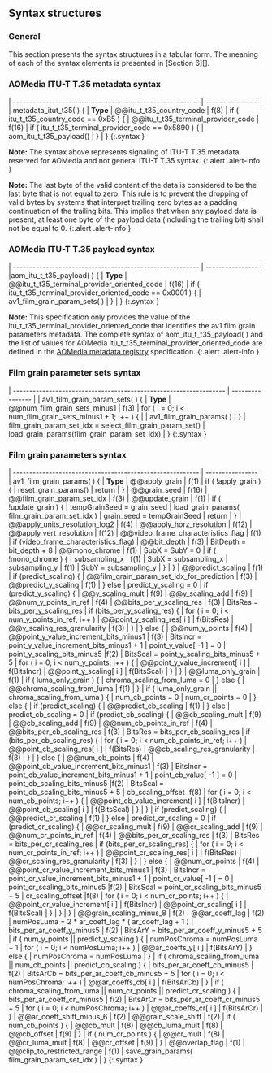 ## Syntax structures

### General

This section presents the syntax structures in a tabular form. The meaning of
each of the syntax elements is presented in [Section 6][].

### AOMedia ITU-T T.35 metadata syntax

| --------------------------------------------------------- | ---------------- |
| metadata_itut_t35( ) {                                    | **Type**
|     @@itu_t_t35_country_code                              | f(8)
|     if ( itu_t_t35_country_code == 0xB5 ) {
|         @@itu_t_t35_terminal_provider_code                | f(16)
|         if ( itu_t_t35_terminal_provider_code == 0x5890 ) {
|             aom_itu_t_t35_payload()
|     }
| }
{:.syntax }

**Note:** The syntax above represents signaling of ITU-T T.35 metadata
reserved for AOMedia and not general ITU-T T.35 syntax.
{:.alert .alert-info }

**Note:** The last byte of the valid content of the data is
considered to be the last byte that is not equal to zero. This rule is to
prevent the dropping of valid bytes by systems that interpret trailing zero
bytes as a padding continuation of the trailing bits.
This implies that when any payload data is present,
at least one byte of the payload data (including the trailing bit) shall not be equal to 0.
{:.alert .alert-info }


### AOMedia ITU-T T.35 payload syntax

| --------------------------------------------------------- | ---------------- |
|aom_itu_t_t35_payload( ) {                                 | **Type**
|     @@itu_t_t35_terminal_provider_oriented_code           | f(16)
|     if ( itu_t_t35_terminal_provider_oriented_code == 0x0001 ) {
|         av1_film_grain_param_sets( )
|     }
| }
{:.syntax }

**Note:** This specification only provides the value of the
itu_t_t35_terminal_provider_oriented_code that
identifies the av1 film grain parameters metadata.
The complete syntax of aom_itu_t_t35_payload( ) and the list of values for
AOMedia itu_t_t35_terminal_provider_oriented_code are defined
in the [AOMedia metadata registry](https://aomediacodec.github.io/metadata-registry/) specification.
{:.alert .alert-info }

### Film grain parameter sets syntax

| ----------------------------------------------------------------- | ---------------- |
| av1_film_grain_param_sets( ) {                                    | **Type**
|     @@num_film_grain_sets_minus1                                  | f(3)
|     for ( i = 0; i < num_film_grain_sets_minus1 + 1; i++ ) {      |
|        av1_film_grain_params( )
|     }
|     film_grain_param_set_idx = select_film_grain_param_set()
|     load_grain_params(film_grain_param_set_idx)
| }
{:.syntax }


### Film grain parameters syntax

| --------------------------------------------------------- | ---------------- |
| av1_film_grain_params( ) {                                | **Type**
|     @@apply_grain                                         | f(1)
|     if ( !apply_grain ) {
|         reset_grain_params()
|         return
|     }
|     @@grain_seed                                          | f(16)
|     @@film_grain_param_set_idx                            | f(3)
|     @@update_grain                                        | f(1)
|     if ( !update_grain ) {
|         tempGrainSeed = grain_seed
|         load_grain_params( film_grain_param_set_idx )
|         grain_seed = tempGrainSeed
|         return
|     }
|     @@apply_units_resolution_log2                         | f(4)
|     @@apply_horz_resolution                               | f(12)
|     @@apply_vert_resolution                               | f(12)
|     @@video_frame_characteristics_flag                    | f(1)
|     if (video_frame_characteristics_flag)
|         @@bit_depth                                       | f(3)
|         BitDepth = bit_depth + 8
|         @@mono_chrome                                     | f(1)
|         SubX = SubY = 0
|         if ( !mono_chrome ) {
|             subsampling_x                                 | f(1)
|             SubX = subsampling_x
|             subsampling_y                                 | f(1)
|             SubY = subsampling_y
|         }
|     }
|     @@predict_scaling                                     | f(1)
|     if (predict_scaling) {
|         @@film_grain_param_set_idx_for_prediction         | f(3)
|         @@predict_y_scaling                               | f(1)
|     } else
|         predict_y_scaling = 0
|     if (predict_y_scaling) {
|         @@y_scaling_mult                                  | f(9)
|         @@y_scaling_add                                   | f(9)
|         @@num_y_points_in_ref                             | f(4)
|         @@bits_per_y_scaling_res                          | f(3)
|         BitsRes = bits_per_y_scaling_res
|         if (bits_per_y_scaling_res) {
|               for ( i = 0; i < num_y_points_in_ref; i++ )
|                   @@point_y_scaling_res[ i ]              | f(BitsRes)
|               @@y_scaling_res_granularity                 | f(3)
|         }
|     } else {
|         @@num_y_points                                    | f(4)
|         @@point_y_value_increment_bits_minus1             | f(3)
|         BitsIncr = point_y_value_increment_bits_minus1 + 1
|         point_y_value[ -1 ] = 0
|         point_y_scaling_bits_minus5                       |f(2)
|         BitsScal = point_y_scaling_bits_minus5 + 5
|         for ( i = 0; i < num_y_points; i++ ) {
|             @@point_y_value_increment[ i ]                | f(BitsIncr)
|             @@point_y_scaling[ i ]                        | f(BitsScal)
|         }
|     }
|     @@luma_only_grain                                     | f(1)
|     if ( luma_only_grain ) {
|         chroma_scaling_from_luma = 0
|     } else {
|         @@chroma_scaling_from_luma                        | f(1)
|     }
|     if ( luma_only_grain \|\| chroma_scaling_from_luma ) {
|         num_cb_points = 0
|         num_cr_points = 0
|     } else {
|         if (predict_scaling) {
|             @@predict_cb_scaling                          | f(1)
|         } else
|             predict_cb_scaling = 0
|         if (predict_cb_scaling) {
|             @@cb_scaling_mult                             | f(9)
|             @@cb_scaling_add                              | f(9)
|             @@num_cb_points_in_ref                        | f(4)
|             @@bits_per_cb_scaling_res                     | f(3)
|             BitsRes = bits_per_cb_scaling_res
|             if (bits_per_cb_scaling_res) {
|                 for ( i = 0; i < num_cb_points_in_ref; i++ )
|                     @@point_cb_scaling_res[ i ]           | f(BitsRes)
|                 @@cb_scaling_res_granularity              | f(3)
|             }
|         } else {
|             @@num_cb_points                               | f(4)
|             @@point_cb_value_increment_bits_minus1        | f(3)
|             BitsIncr = point_cb_value_increment_bits_minus1 + 1
|             point_cb_value[ -1 ] = 0
|             point_cb_scaling_bits_minus5                  |f(2)
|             BitsScal = point_cb_scaling_bits_minus5 + 5
|             cb_scaling_offset                             |f(8)
|             for ( i = 0; i < num_cb_points; i++ ) {
|                @@point_cb_value_increment[ i ]            | f(BitsIncr)
|                @@point_cb_scaling[ i ]                    | f(BitsScal)
|             }
|         }
|         if (predict_scaling) {
|             @@predict_cr_scaling                          | f(1)
|         } else
|             predict_cr_scaling = 0
|         if (predict_cr_scaling) {
|             @@cr_scaling_mult                             | f(9)
|             @@cr_scaling_add                              | f(9)
|             @@num_cr_points_in_ref                        | f(4)
|             @@bits_per_cr_scaling_res                     | f(3)
|             BitsRes = bits_per_cr_scaling_res
|             if (bits_per_cr_scaling_res) {
|                 for ( i = 0; i < num_cr_points_in_ref; i++ )
|                     @@point_cr_scaling_res[ i ]           | f(BitsRes)
|                 @@cr_scaling_res_granularity              | f(3)
|             }
|         } else {
|             @@num_cr_points                               | f(4)
|             @@point_cr_value_increment_bits_minus1        | f(3)
|             BitsIncr = point_cr_value_increment_bits_minus1 + 1
|             point_cr_value[ -1 ] = 0
|             point_cr_scaling_bits_minus5                  |f(2)
|             BitsScal = point_cr_scaling_bits_minus5 + 5
|             cr_scaling_offset                             |f(8)
|             for ( i = 0; i < num_cr_points; i++ ) {
|                 @@point_cr_value_increment[ i ]           | f(BitsIncr)
|                 @@point_cr_scaling[ i ]                   | f(BitsScal)
|             }
|         }
|     }
|     @@grain_scaling_minus_8                               | f(2)
|     @@ar_coeff_lag                                        | f(2)
|     numPosLuma = 2 * ar_coeff_lag * ( ar_coeff_lag + 1 )
|     bits_per_ar_coeff_y_minus5                            | f(2)
|     BitsArY = bits_per_ar_coeff_y_minus5 + 5
|     if ( num_y_points \|\| predict_y_scaling ) {
|         numPosChroma = numPosLuma + 1
|         for ( i = 0; i < numPosLuma; i++ )
|             @@ar_coeffs_y[ i ]                            | f(BitsArY)
|     } else {
|         numPosChroma = numPosLuma
|     }
|     if ( chroma_scaling_from_luma \|\| num_cb_points  \|\| predict_cb_scaling ) {
|         bits_per_ar_coeff_cb_minus5                       | f(2)
|         BitsArCb = bits_per_ar_coeff_cb_minus5 + 5
|         for ( i = 0; i < numPosChroma; i++ )
|             @@ar_coeffs_cb[ i ]                           | f(BitsArCb)
|     }
|     if ( chroma_scaling_from_luma \|\| num_cr_points  \|\| predict_cr_scaling ) {
|         bits_per_ar_coeff_cr_minus5                       | f(2)
|         BitsArCr = bits_per_ar_coeff_cr_minus5 + 5
|         for ( i = 0; i < numPosChroma; i++ )
|             @@ar_coeffs_cr[ i ]                           | f(BitsArCr)
|     }
|     @@ar_coeff_shift_minus_6                              | f(2)
|     @@grain_scale_shift                                   | f(2)
|     if ( num_cb_points ) {
|         @@cb_mult                                         | f(8)
|         @@cb_luma_mult                                    | f(8)
|         @@cb_offset                                       | f(9)
|     }
|     if ( num_cr_points ) {
|         @@cr_mult                                         | f(8)
|         @@cr_luma_mult                                    | f(8)
|         @@cr_offset                                       | f(9)
|     }
|     @@overlap_flag                                        | f(1)
|     @@clip_to_restricted_range                            | f(1)
|     save_grain_params( film_grain_param_set_idx )
| }
{:.syntax }

